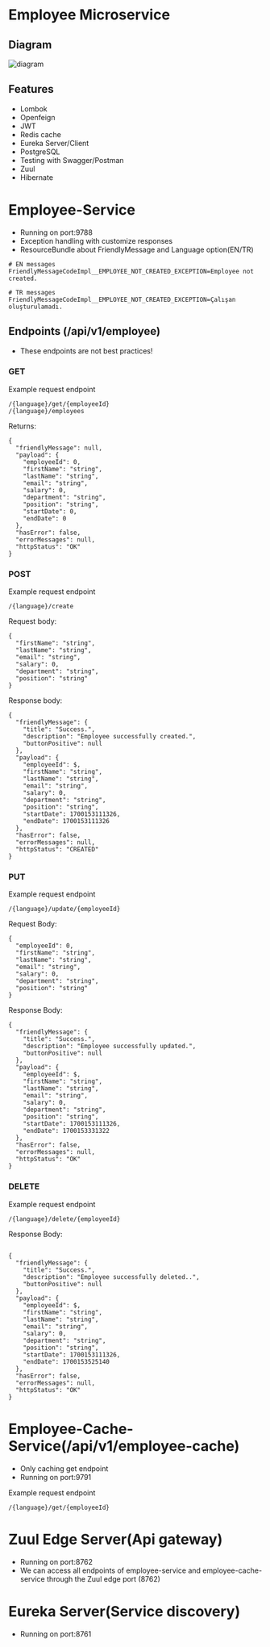 # Employee Microservice
## Diagram
![diagram](https://github.com/alpersener/employee-microservice/blob/master/diagram.png)
## Features
- Lombok
- Openfeign
- JWT
- Redis cache
- Eureka Server/Client
- PostgreSQL
- Testing with Swagger/Postman
- Zuul
- Hibernate
# Employee-Service
- Running on port:9788
- Exception handling with customize responses
- ResourceBundle about FriendlyMessage and Language option(EN/TR)
 ```properties
# EN messages
FriendlyMessageCodeImpl__EMPLOYEE_NOT_CREATED_EXCEPTION=Employee not created.

# TR messages
FriendlyMessageCodeImpl__EMPLOYEE_NOT_CREATED_EXCEPTION=Çalışan oluşturulamadı.
```
  
## Endpoints (/api/v1/employee)
- These endpoints are not best practices!
### GET
Example request endpoint
```
/{language}/get/{employeeId}
/{language}/employees
```
Returns:
```
{
  "friendlyMessage": null,
  "payload": {
    "employeeId": 0,
    "firstName": "string",
    "lastName": "string",
    "email": "string",
    "salary": 0,
    "department": "string",
    "position": "string",
    "startDate": 0,
    "endDate": 0
  },
  "hasError": false,
  "errorMessages": null,
  "httpStatus": "OK"
}
```
### POST
Example request endpoint
```
/{language}/create
```
Request body:
```
{
  "firstName": "string",
  "lastName": "string",
  "email": "string",
  "salary": 0,
  "department": "string",
  "position": "string"
}
```
Response body:
```
{
  "friendlyMessage": {
    "title": "Success.",
    "description": "Employee successfully created.",
    "buttonPositive": null
  },
  "payload": {
    "employeeId": $,
    "firstName": "string",
    "lastName": "string",
    "email": "string",
    "salary": 0,
    "department": "string",
    "position": "string",
    "startDate": 1700153111326,
    "endDate": 1700153111326
  },
  "hasError": false,
  "errorMessages": null,
  "httpStatus": "CREATED"
}
```
### PUT
Example request endpoint
```
/{language}/update/{employeeId}
```
Request Body:
```
{
  "employeeId": 0,
  "firstName": "string",
  "lastName": "string",
  "email": "string",
  "salary": 0,
  "department": "string",
  "position": "string"
}
```
Response Body:
```
{
  "friendlyMessage": {
    "title": "Success.",
    "description": "Employee successfully updated.",
    "buttonPositive": null
  },
  "payload": {
    "employeeId": $,
    "firstName": "string",
    "lastName": "string",
    "email": "string",
    "salary": 0,
    "department": "string",
    "position": "string",
    "startDate": 1700153111326,
    "endDate": 1700153331322
  },
  "hasError": false,
  "errorMessages": null,
  "httpStatus": "OK"
}
```
### DELETE

Example request endpoint
```
/{language}/delete/{employeeId}
```
Response Body:
```

{
  "friendlyMessage": {
    "title": "Success.",
    "description": "Employee successfully deleted..",
    "buttonPositive": null
  },
  "payload": {
    "employeeId": $,
    "firstName": "string",
    "lastName": "string",
    "email": "string",
    "salary": 0,
    "department": "string",
    "position": "string",
    "startDate": 1700153111326,
    "endDate": 1700153525140
  },
  "hasError": false,
  "errorMessages": null,
  "httpStatus": "OK"
}
```
# Employee-Cache-Service(/api/v1/employee-cache)
- Only caching get endpoint
- Running on port:9791
  
Example request endpoint
```
/{language}/get/{employeeId}
```
# Zuul Edge Server(Api gateway)
- Running on port:8762
- We can access all endpoints of employee-service and employee-cache-service through the Zuul edge port (8762)

# Eureka Server(Service discovery)
- Running on port:8761





  
  
